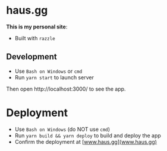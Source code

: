 # haus.gg

**This is my personal site**:

- Built with `razzle`

## Development

- Use `Bash on Windows` or `cmd`
- Run `yarn start` to launch server

Then open http://localhost:3000/ to see the app.

# Deployment

- Use `Bash on Windows` (do NOT use `cmd`)
- Run `yarn build && yarn deploy` to build and deploy the app
- Confirm the deployment at [www.haus.gg](www.haus.gg)